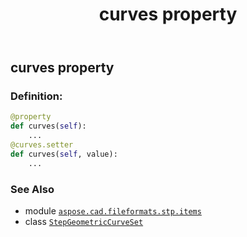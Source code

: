 ﻿---
title: curves property
second_title: Aspose.CAD for Python via .NET API References
description: 
type: docs
weight: 30
url: /python-net/aspose.cad.fileformats.stp.items/stepgeometriccurveset/curves/
is_root: false
---

## curves property

### Definition:
```python
@property
def curves(self):
    ...
@curves.setter
def curves(self, value):
    ...
```

### See Also
* module [`aspose.cad.fileformats.stp.items`](../../)
* class [`StepGeometricCurveSet`](/cad/python-net/aspose.cad.fileformats.stp.items/stepgeometriccurveset)
